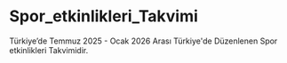 # Spor_etkinlikleri_Takvimi
Türkiye’de Temmuz 2025 - Ocak 2026 Arası Türkiye'de Düzenlenen Spor etkinlikleri Takvimidir. 
